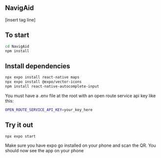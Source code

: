 ## NavigAid

[insert tag line]

## To start
```bash
cd NavigAid
npm install
```

## Install dependencies
```bash
npx expo install react-native maps
npx expo install @expo/vector-icons
npm install react-native-autocomplete-input   
```
You must have a .env file at the root with an open route service api key like this:

```bash
OPEN_ROUTE_SERVICE_API_KEY=your_key_here
```

## Try it out
```bash
npx expo start
```

Make sure you have expo go installed on your phone and scan the QR.
You should now see the app on your phone
